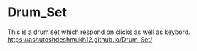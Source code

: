 # Drum_Set
This is a drum set which respond on clicks as well as keybord.
https://ashutoshdeshmukh12.github.io/Drum_Set/
